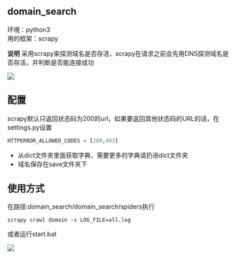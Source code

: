 ## domain_search ##
环境：python3  
用的框架：scrapy  

**说明**
采用scrapy来探测域名是否存活，scrapy在请求之前会先用DNS探测域名是否存活，并判断是否能连接成功  

![](https://s2.ax1x.com/2019/10/10/u78mlQ.png)

## 配置 ##
scrapy默认只返回状态码为200的url，如果要返回其他状态码的URL的话，在settings.py设置
```python
HTTPERROR_ALLOWED_CODES = [200,403]
```

* 从dict文件夹里面获取字典，需要更多的字典请扔进dict文件夹
* 域名保存在save文件夹下

## 使用方式 ##
在路径:domain_search/domain_search/spiders执行
```
scrapy crawl domain -s LOG_FILE=all.log
```

或者运行start.bat

![](https://s2.ax1x.com/2019/10/10/u7JlGT.png)